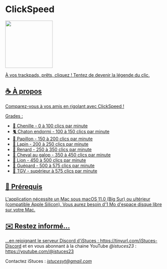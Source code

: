 # ClickSpeed

<a href="https://zupimages.net/viewer.php?id=23/35/bo05.png"><img src="https://zupimages.net/up/23/35/bo05.png" alt="" width=150 />

À vos trackpads, prêts, cliquez !
Tentez de devenir la légende du clic.

## ☕️ À propos

Comparez-vous à vos amis en rigolant avec ClickSpeed !

Grades :
* 🐛 Chenille - 0 à 100 clics par minute
* 🐈 Chaton endormi - 100 à 150 clics par minute
* 🦋 Papillon - 150 à 200 clics par minute
* 🐇 Lapin - 200 à 250 clics par minute
* 🦊 Renard -  250 à 350 clics par minute
* 🐎 Cheval au galop - 350 à 450 clics par minute
* 🦁 Lion - 450 à 500 clics par minute
* 🐆 Guépard - 500 à 575 clics par minute
* 🚄 TGV - supérieur à 575 clics par minute


## 🚀 Prérequis

L'application nécessite un Mac sous macOS 11.0 (Big Sur) ou ultérieur (compatible Apple Silicon).
Vous aurez besoin d'1 Mo d'espace disque libre sur votre Mac.

## ✉️ Restez informé...

...en rejoignant le serveur Discord d'iStuces : https://tinyurl.com/iStuces-Discord et en vous abonnant à la chaine YouTube *@istuces23* : https://youtube.com/@istuces23

Contactez iStuces : *istucesyt@gmail.com*
